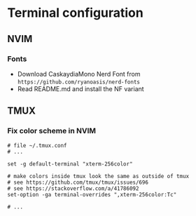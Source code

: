 # Terminal configuration

## NVIM 

### Fonts

- Download CaskaydiaMono Nerd Font from `https://github.com/ryanoasis/nerd-fonts`
- Read README.md and install the NF variant

## TMUX

### Fix color scheme in NVIM

```
# file ~/.tmux.conf
# ...

set -g default-terminal "xterm-256color"

# make colors inside tmux look the same as outside of tmux
# see https://github.com/tmux/tmux/issues/696
# see https://stackoverflow.com/a/41786092
set-option -ga terminal-overrides ",xterm-256color:Tc"

# ...
```
